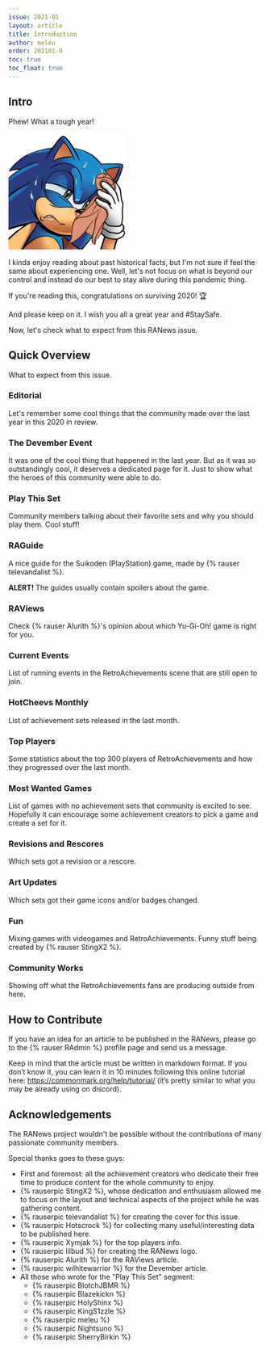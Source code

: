```yaml
---
issue: 2021-01
layout: article
title: Introduction
author: meleu
order: 202101-0
toc: true
toc_float: true
---
```


## Intro

Phew! What a tough year!

![Sonic sweating](img/ssweat.png)


I kinda enjoy reading about past historical facts, but I'm not sure if feel the same
about experiencing one. Well, let's not focus on what is beyond our control and
instead do our best to stay alive during this pandemic thing.

If you're reading this, congratulations on surviving 2020! :trophy:

And please keep on it. I wish you all a great year and #StaySafe.

Now, let's check what to expect from this RANews issue.


## Quick Overview

What to expect from this issue.


### Editorial

Let's remember some cool things that the community made over the last year in this 2020 in review.



### The Devember Event

It was one of the cool thing that happened in the last year. But as it was so outstandingly cool,
it deserves a dedicated page for it. Just to show what the heroes of this community were able
to do.



### Play This Set

Community members talking about their favorite sets and why you should play them. Cool stuff!


### RAGuide

A nice guide for the Suikoden (PlayStation) game, made by {% rauser televandalist %}.

**ALERT!** The guides usually contain spoilers about the game.


### RAViews

Check {% rauser Alurith %}'s opinion about which Yu-Gi-Oh! game is right for you.


### Current Events

List of running events in the RetroAchievements scene that are still open to join.


### HotCheevs Monthly

List of achievement sets released in the last month.


### Top Players

Some statistics about the top 300 players of RetroAchievements and how they progressed over the last month.


### Most Wanted Games

List of games with no achievement sets that community is excited to see. Hopefully it can encourage some achievement creators to pick a game and create a set for it.


### Revisions and Rescores

Which sets got a revision or a rescore.


### Art Updates

Which sets got their game icons and/or badges changed.


### Fun

Mixing games with videogames and RetroAchievements. Funny stuff being created by {% rauser StingX2 %}.


### Community Works

Showing off what the RetroAchievements fans are producing outside from here.


## How to Contribute

If you have an idea for an article to be published in the RANews, please go to the {% rauser RAdmin %} profile page and send us a message.

Keep in mind that the article must be written in markdown format. If you don’t know it, you can learn it in 10 minutes following this online tutorial here: <https://commonmark.org/help/tutorial/> (it’s pretty similar to what you may be already using on discord).



## Acknowledgements

The RANews project wouldn't be possible without the contributions of many passionate community members.

Special thanks goes to these guys:

- First and foremost: all the achievement creators who dedicate their free time to produce content for the whole community to enjoy.
- {% rauserpic StingX2 %}, whose dedication and enthusiasm allowed me to focus on the layout and technical aspects of the project while he was gathering content.
- {% rauserpic televandalist %} for creating the cover for this issue.
- {% rauserpic Hotscrock %} for collecting many useful/interesting data to be published here.
- {% rauserpic Xymjak %} for the top players info.
- {% rauserpic lilbud %} for creating the RANews logo.
- {% rauserpic Alurith %} for the RAViews article.
- {% rauserpic wilhitewarrior %} for the Devember article.
- All those who wrote for the "Play This Set" segment:
  - {% rauserpic BlotchJBMR %}
  - {% rauserpic Blazekickn %}
  - {% rauserpic HolyShinx %}
  - {% rauserpic KingS1zzle %}
  - {% rauserpic meleu %}
  - {% rauserpic Nightsuno %}
  - {% rauserpic SherryBirkin %}